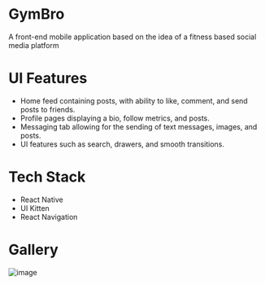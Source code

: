 # GymBro

A front-end mobile application based on the idea of a fitness based social media platform

# UI Features
- Home feed containing posts, with ability to like, comment, and send posts to friends.
- Profile pages displaying a bio, follow metrics, and posts.
- Messaging tab allowing for the sending of text messages, images, and posts.
- UI features such as search, drawers, and smooth transitions.
# Tech Stack
- React Native
- UI Kitten
- React Navigation
# Gallery
![image](https://user-images.githubusercontent.com/77360034/210670129-4fc5b4ac-43bf-478d-a799-416cccb1bcb1.png)
